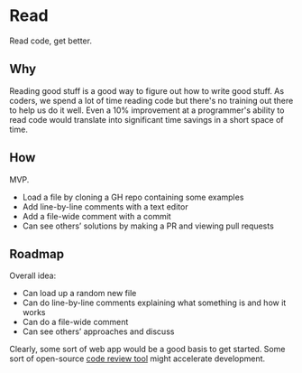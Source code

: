# Read

Read code, get better.

## Why

Reading good stuff is a good way to figure out how to write good stuff. As coders, we spend a lot of time reading code but there's no training out there to help us do it well. Even a 10% improvement at a programmer's ability to read code would translate into significant time savings in a short space of time.

## How

MVP.

- Load a file by cloning a GH repo containing some examples
- Add line-by-line comments with a text editor
- Add a file-wide comment with a commit
- Can see others’ solutions by making a PR and viewing pull requests

## Roadmap

Overall idea:

- Can load up a random new file
- Can do line-by-line comments explaining what something is and how it works
- Can do a file-wide comment
- Can see others’ approaches and discuss

Clearly, some sort of web app would be a good basis to get started. Some sort of open-source [code review tool](https://resources.infosecinstitute.com/top-5-open-source-and-commercial-secure-code-review-tools) might accelerate development.
